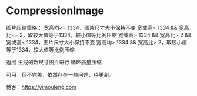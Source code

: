 # CompressionImage

图片压缩策略：
宽高均<= 1334，图片尺寸大小保持不变
宽或高> 1334 && 宽高比<= 2，取较大值等于1334，较小值等比例压缩
宽或高> 1334 && 宽高比> 2 && 宽或高< 1334，图片尺寸大小保持不变
宽高均> 1334 && 宽高比> 2，取较小值等于1334，较大值等比例压缩

返回 生成的新尺寸图片进行 循环质量压缩

可用，但不完美，依然存在一些问题，待更新。

博客：https://yimouleng.com
